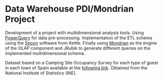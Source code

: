 # Data Warehouse PDI/Mondrian Project

Development of a project with multidimensional analysis tools. Using [PowerQuery](https://docs.microsoft.com/en-us/power-query/) for data pre-processing. Implementation of the ETL schema using the [Spoon](https://help.hitachivantara.com/Documentation/Pentaho/8.1/Products/Data_Integration/PDI_Client) software from Kettle. Finally using [Mondrian](https://mondrian.pentaho.com/documentation/index.php) as the engine of the OLAP component and JRubik to generate different queries on the implemented multidimensional schema.

Dataset based on a Camping Site Occupancy Survey for each type of guest in each town of Spain available at the [following link](https://github.com/danibolanos/Practicas_SMD/blob/master/Final%20Project/data/2084-INE.xlsx). Obtained from the National Institute of Statistics (INE).
